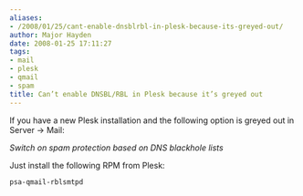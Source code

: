 ```yaml
---
aliases:
- /2008/01/25/cant-enable-dnsblrbl-in-plesk-because-its-greyed-out/
author: Major Hayden
date: 2008-01-25 17:11:27
tags:
- mail
- plesk
- qmail
- spam
title: Can’t enable DNSBL/RBL in Plesk because it’s greyed out
---
```


If you have a new Plesk installation and the following option is greyed out in Server -> Mail:

_Switch on spam protection based on DNS blackhole lists_

Just install the following RPM from Plesk:

`psa-qmail-rblsmtpd`